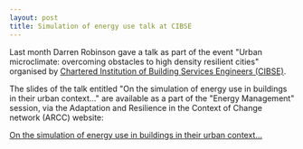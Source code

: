 ```yaml
---
layout: post
title: Simulation of energy use talk at CIBSE
---
```


Last month Darren Robinson gave a talk as part of the event "Urban microclimate: overcoming obstacles to high density resilient cities" organised by [Chartered Institution of Building Services Engineers (CIBSE)](http://www.cibse.org/). 

The slides of the talk entitled "On the simulation of energy use in buildings in their urban context..." are available as a part of the "Energy Management" session, via the Adaptation and Resilience in the Context of Change network (ARCC) website:

[On the simulation of energy use in buildings in their urban context...](http://www.arcc-network.org.uk/people-making-changes/urban-micro-climate/#4) 


